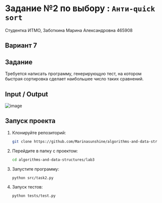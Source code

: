 # Задание №2 по выбору  : `Анти-quick sort`
Студентка ИТМО,  Заботкина Марина Александровна 465908

## Вариант 7

## Задание 
 Требуется написать программу, генерирующую
 тест, на котором быстрая сортировка сделает наибольшее число таких сравнений.

## Input / Output 

![image](https://github.com/user-attachments/assets/b74d6927-69d6-4c91-a5d2-ac38133d7d91)

## Запуск проекта
1. Клонируйте репозиторий:
   ```bash
   git clone https://github.com/Marinasunshine/algorithms-and-data-structures.git
   ```
2. Перейдите в папку с проектом:
   ```bash
   cd algorithms-and-data-structures/lab3
   ```
3. Запустите программу:
   ```bash
   python src/task2.py
   ```

4. Запуск тестов:
   ```bash
   python tests/test.py
   ```

